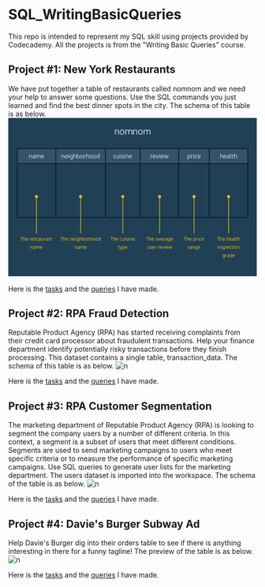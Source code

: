 # SQL_WritingBasicQueries
This repo is intended to represent my SQL skill using projects provided by Codecademy. All the projects is from the "Writing Basic Queries" course.

## Project #1: New York Restaurants
We have put together a table of restaurants called nomnom and we need your help to answer some questions. Use the SQL commands you just learned and find the best dinner spots in the city.
The schema of this table is as below. ![n](https://github.com/fafafwzn/SQL_NewYorkRestaurants/blob/main/nomnom.png)

Here is the <a href="https://github.com/fafafwzn/SQL_NewYorkRestaurants/blob/main/tasks1.txt" target="_blank">tasks</a> and the <a href="https://github.com/fafafwzn/SQL_NewYorkRestaurants/blob/main/queries1.txt" target="_blank">queries</a> I have made.

## Project #2: RPA Fraud Detection
Reputable Product Agency (RPA) has started receiving complaints from their credit card processor about fraudulent transactions. Help your finance department identify potentially risky transactions before they finish processing.
This dataset contains a single table, transaction_data.
The schema of this table is as below. ![n](https://github.com/fafafwzn/SQL_WritingBasicQueries/blob/main/transaction_data.png)

Here is the <a href="https://github.com/fafafwzn/SQL_NewYorkRestaurants/blob/main/tasks2.txt" target="_blank">tasks</a> and the <a href="https://github.com/fafafwzn/SQL_NewYorkRestaurants/blob/main/queries2.txt" target="_blank">queries</a> I have made.

## Project #3: RPA Customer Segmentation
The marketing department of Reputable Product Agency (RPA) is looking to segment the company users by a number of different criteria.
In this context, a segment is a subset of users that meet different conditions. Segments are used to send marketing campaigns to users who meet specific criteria or to measure the performance of specific marketing campaigns.
Use SQL queries to generate user lists for the marketing department. The users dataset is imported into the workspace.
The schema of the table is as below. ![n](https://github.com/fafafwzn/SQL_WritingBasicQueries/blob/main/users.png)

Here is the <a href="https://github.com/fafafwzn/SQL_NewYorkRestaurants/blob/main/tasks3.txt" target="_blank">tasks</a> and the <a href="https://github.com/fafafwzn/SQL_NewYorkRestaurants/blob/main/queries3.txt" target="_blank">queries</a> I have made.

## Project #4: Davie's Burger Subway Ad
Help Davie's Burger dig into their orders table to see if there is anything interesting in there for a funny tagline!
The preview of the table is as below. ![n](https://github.com/fafafwzn/SQL_WritingBasicQueries/blob/main/orders.PNG)

Here is the <a href="https://github.com/fafafwzn/SQL_NewYorkRestaurants/blob/main/tasks4.txt" target="_blank">tasks</a> and the <a href="https://github.com/fafafwzn/SQL_NewYorkRestaurants/blob/main/queries4.txt" target="_blank">queries</a> I have made.

